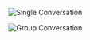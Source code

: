 ![Single Conversation](https://github.com/EnesToraman/Chat-App/assets/87579632/1d9d3b52-0a81-4fd7-a5e7-8d467ac892eb)

![Group Conversation](https://github.com/EnesToraman/Chat-App/assets/87579632/73e42d70-59f2-43db-9559-dc7568091549)
